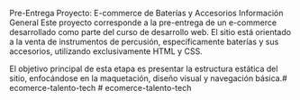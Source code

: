 Pre-Entrega Proyecto: E-commerce de Baterías y Accesorios
Información General
Este proyecto corresponde a la pre-entrega de un e-commerce desarrollado como parte del curso de desarrollo web. El sitio está orientado a la venta de instrumentos de percusión, específicamente baterías y sus accesorios, utilizando exclusivamente HTML y CSS.

El objetivo principal de esta etapa es presentar la estructura estática del sitio, enfocándose en la maquetación, diseño visual y navegación básica.#   e c o m e r c e - t a l e n t o - t e c h  
 #   e c o m e r c e - t a l e n t o - t e c h  
 